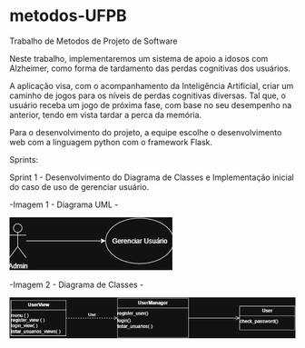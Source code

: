 # metodos-UFPB
 Trabalho de Metodos de Projeto de Software

 Neste trabalho, implementaremos um sistema de apoio a idosos com Alzheimer, como forma de tardamento das perdas cognitivas dos usuários.

 A aplicação visa, com o acompanhamento da Inteligência Artificial, criar um caminho de jogos para os níveis de perdas cognitivas diversas. Tal que, o usuário receba um jogo de próxima fase, com base no seu desempenho na anterior, tendo em vista tardar a perca da memória.

 Para o desenvolvimento do projeto, a equipe escolhe o desenvolvimento web com a linguagem python com o framework Flask.

 Sprints:

 Sprint 1 - Desenvolvimento do Diagrama de Classes e Implementação inicial do caso de uso de gerenciar usuário.

 -Imagem 1 - Diagrama UML -

 ![alt text](image/image.png)

 -Imagem 2 - Diagrama de Classes - 

 ![alt text](image/image2.png)